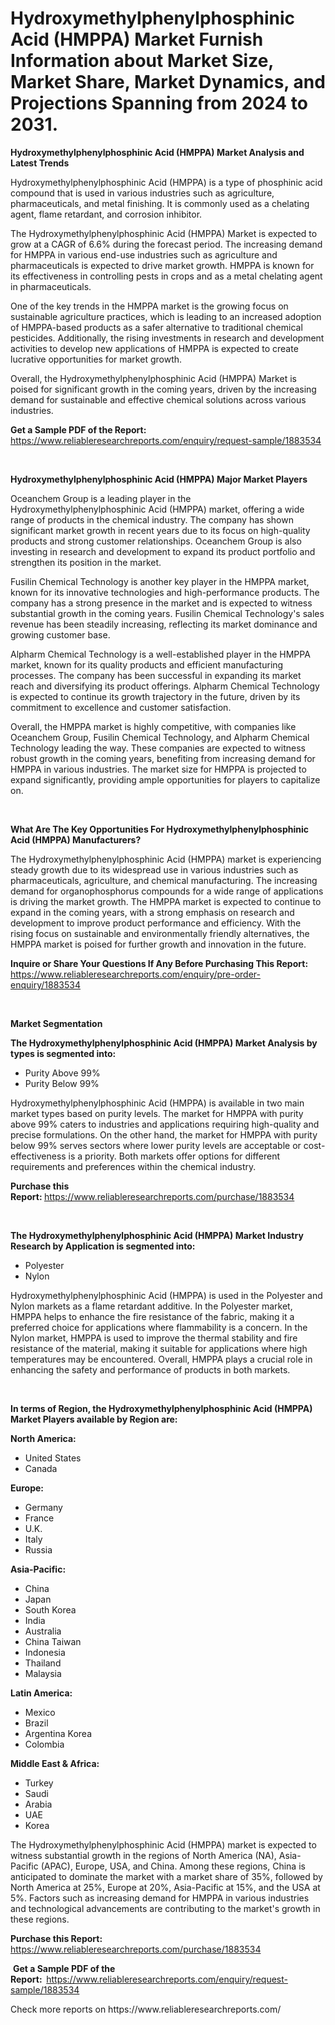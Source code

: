 <p><h1>Hydroxymethylphenylphosphinic Acid (HMPPA) Market Furnish Information about Market Size, Market Share, Market Dynamics, and Projections Spanning from 2024 to 2031.</h1></p><p><strong>Hydroxymethylphenylphosphinic Acid (HMPPA) Market Analysis and Latest Trends</strong></p>
<p><p>Hydroxymethylphenylphosphinic Acid (HMPPA) is a type of phosphinic acid compound that is used in various industries such as agriculture, pharmaceuticals, and metal finishing. It is commonly used as a chelating agent, flame retardant, and corrosion inhibitor.</p><p>The Hydroxymethylphenylphosphinic Acid (HMPPA) Market is expected to grow at a CAGR of 6.6% during the forecast period. The increasing demand for HMPPA in various end-use industries such as agriculture and pharmaceuticals is expected to drive market growth. HMPPA is known for its effectiveness in controlling pests in crops and as a metal chelating agent in pharmaceuticals.</p><p>One of the key trends in the HMPPA market is the growing focus on sustainable agriculture practices, which is leading to an increased adoption of HMPPA-based products as a safer alternative to traditional chemical pesticides. Additionally, the rising investments in research and development activities to develop new applications of HMPPA is expected to create lucrative opportunities for market growth.</p><p>Overall, the Hydroxymethylphenylphosphinic Acid (HMPPA) Market is poised for significant growth in the coming years, driven by the increasing demand for sustainable and effective chemical solutions across various industries.</p></p>
<p><strong>Get a Sample PDF of the Report:&nbsp;</strong> <a href="https://www.reliableresearchreports.com/enquiry/request-sample/1883534">https://www.reliableresearchreports.com/enquiry/request-sample/1883534</a></p>
<p>&nbsp;</p>
<p><strong>Hydroxymethylphenylphosphinic Acid (HMPPA) Major Market Players</strong></p>
<p><p>Oceanchem Group is a leading player in the Hydroxymethylphenylphosphinic Acid (HMPPA) market, offering a wide range of products in the chemical industry. The company has shown significant market growth in recent years due to its focus on high-quality products and strong customer relationships. Oceanchem Group is also investing in research and development to expand its product portfolio and strengthen its position in the market.</p><p>Fusilin Chemical Technology is another key player in the HMPPA market, known for its innovative technologies and high-performance products. The company has a strong presence in the market and is expected to witness substantial growth in the coming years. Fusilin Chemical Technology's sales revenue has been steadily increasing, reflecting its market dominance and growing customer base.</p><p>Alpharm Chemical Technology is a well-established player in the HMPPA market, known for its quality products and efficient manufacturing processes. The company has been successful in expanding its market reach and diversifying its product offerings. Alpharm Chemical Technology is expected to continue its growth trajectory in the future, driven by its commitment to excellence and customer satisfaction.</p><p>Overall, the HMPPA market is highly competitive, with companies like Oceanchem Group, Fusilin Chemical Technology, and Alpharm Chemical Technology leading the way. These companies are expected to witness robust growth in the coming years, benefiting from increasing demand for HMPPA in various industries. The market size for HMPPA is projected to expand significantly, providing ample opportunities for players to capitalize on.</p></p>
<p>&nbsp;</p>
<p><strong>What Are The Key Opportunities For Hydroxymethylphenylphosphinic Acid (HMPPA) Manufacturers?</strong></p>
<p><p>The Hydroxymethylphenylphosphinic Acid (HMPPA) market is experiencing steady growth due to its widespread use in various industries such as pharmaceuticals, agriculture, and chemical manufacturing. The increasing demand for organophosphorus compounds for a wide range of applications is driving the market growth. The HMPPA market is expected to continue to expand in the coming years, with a strong emphasis on research and development to improve product performance and efficiency. With the rising focus on sustainable and environmentally friendly alternatives, the HMPPA market is poised for further growth and innovation in the future.</p></p>
<p><strong>Inquire or Share Your Questions If Any Before Purchasing This Report:</strong> <a href="https://www.reliableresearchreports.com/enquiry/pre-order-enquiry/1883534">https://www.reliableresearchreports.com/enquiry/pre-order-enquiry/1883534</a></p>
<p>&nbsp;</p>
<p><strong>Market Segmentation</strong></p>
<p><strong>The Hydroxymethylphenylphosphinic Acid (HMPPA) Market Analysis by types is segmented into:</strong></p>
<p><ul><li>Purity Above 99%</li><li>Purity Below 99%</li></ul></p>
<p><p>Hydroxymethylphenylphosphinic Acid (HMPPA) is available in two main market types based on purity levels. The market for HMPPA with purity above 99% caters to industries and applications requiring high-quality and precise formulations. On the other hand, the market for HMPPA with purity below 99% serves sectors where lower purity levels are acceptable or cost-effectiveness is a priority. Both markets offer options for different requirements and preferences within the chemical industry.</p></p>
<p><strong>Purchase this Report:&nbsp;</strong><a href="https://www.reliableresearchreports.com/purchase/1883534">https://www.reliableresearchreports.com/purchase/1883534</a></p>
<p>&nbsp;</p>
<p><strong>The Hydroxymethylphenylphosphinic Acid (HMPPA) Market Industry Research by Application is segmented into:</strong></p>
<p><ul><li>Polyester</li><li>Nylon</li></ul></p>
<p><p>Hydroxymethylphenylphosphinic Acid (HMPPA) is used in the Polyester and Nylon markets as a flame retardant additive. In the Polyester market, HMPPA helps to enhance the fire resistance of the fabric, making it a preferred choice for applications where flammability is a concern. In the Nylon market, HMPPA is used to improve the thermal stability and fire resistance of the material, making it suitable for applications where high temperatures may be encountered. Overall, HMPPA plays a crucial role in enhancing the safety and performance of products in both markets.</p></p>
<p>&nbsp;</p>
<p><strong>In terms of Region, the Hydroxymethylphenylphosphinic Acid (HMPPA) Market Players available by Region are:</strong></p>
<p>
    <p> <strong> North America: </strong>
        <ul>
            <li>United States</li>
            <li>Canada</li>
        </ul>
        </p> 
    <p> <strong> Europe: </strong>
        <ul>
            <li>Germany</li>
            <li>France</li>
            <li>U.K.</li>
            <li>Italy</li>
            <li>Russia</li>
        </ul>
        </p> 
    <p> <strong> Asia-Pacific: </strong>
        <ul>
            <li>China</li>
            <li>Japan</li>
            <li>South Korea</li>
            <li>India</li>
            <li>Australia</li>
            <li>China Taiwan</li>
            <li>Indonesia</li>
            <li>Thailand</li>
            <li>Malaysia</li>
        </ul>
        </p> 
    <p> <strong> Latin America: </strong>
        <ul>
            <li>Mexico</li>
            <li>Brazil</li>
            <li>Argentina Korea</li>
            <li>Colombia</li>
        </ul>
        </p> 
    <p> <strong> Middle East & Africa: </strong>
        <ul>
            <li>Turkey</li>
            <li>Saudi</li>
            <li>Arabia</li>
            <li>UAE</li>
            <li>Korea</li>
        </ul>
    </p>
    </p>
<p><p>The Hydroxymethylphenylphosphinic Acid (HMPPA) market is expected to witness substantial growth in the regions of North America (NA), Asia-Pacific (APAC), Europe, USA, and China. Among these regions, China is anticipated to dominate the market with a market share of 35%, followed by North America at 25%, Europe at 20%, Asia-Pacific at 15%, and the USA at 5%. Factors such as increasing demand for HMPPA in various industries and technological advancements are contributing to the market's growth in these regions.</p></p>
<p><strong>Purchase this Report: </strong><a href="https://www.reliableresearchreports.com/purchase/1883534">https://www.reliableresearchreports.com/purchase/1883534</a></p>
<p>&nbsp;<strong>Get a Sample PDF of the Report:&nbsp;&nbsp;</strong><a href="https://www.reliableresearchreports.com/enquiry/request-sample/1883534">https://www.reliableresearchreports.com/enquiry/request-sample/1883534</a></p>
<p><strong></strong></p>
<p>Check more reports on https://www.reliableresearchreports.com/</p>